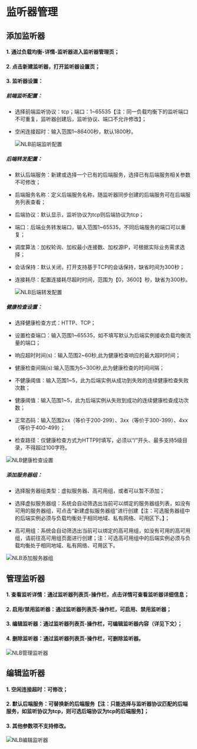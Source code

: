 # 监听器管理

## 添加监听器

#### 1. 通过负载均衡-详情-监听器进入监听器管理页；

#### 2. 点击新建监听器，打开监听器设置页；

#### 3. 监听器设置：
	
##### 前端监听配置：
	
- 选择前端监听协议：tcp；端口：1~65535【注：同一负载均衡下的监听端口不可重复，监听器创建后，监听协议、端口不允许修改】；	

- 空闲连接超时：输入范围1~86400秒，默认1800秒。

  ![NLB前端监听配置](../../../../image/Networking/NLB/NLB-022.png)

##### 后端转发配置：

- 默认后端服务：新建或选择一个已有的后端服务，选择已有后端服务相关参数不可修改；

- 后端服务名称：定义后端服务名称，随监听器同步创建的后端服务可在后端服务列表查看；	
	
- 后端协议：默认显示，监听协议为tcp则后端协议为tcp；
	
- 端口：后端业务转发端口，输入范围1~65535，不同后端服务的端口可以重复；
	
- 调度算法：加权轮询、加权最小连接数、加权源IP，可根据实际业务需求选择；

- 会话保持：默认关闭，打开支持基于TCP的会话保持，缺省时间为300秒；	
	
- 连接耗尽：配置连接耗尽超时时间，范围为【0，3600】秒，缺省为300秒。

  ![NLB后端转发配置](../../../../image/Networking/NLB/NLB-023.png)	

##### 健康检查设置：

- 选择健康检查方式：HTTP、TCP；
	
- 设置检查端口：输入范围1~65535，如不填写默认为后端实例接收负载均衡流量的端口；
	
- 响应超时时间(s)：输入范围2~60秒,此为健康检查响应的最大超时时间；
	
- 健康检查间隔(s):输入范围为5~300秒,此为健康检查的时间间隔；
	
- 不健康阈值：输入范围1~5，此为后端实例从成功到失败的连续健康检查失败次数；
	
- 健康阈值：输入范围1~5，此为后端实例从失败到成功的连续健康检查成功次数；
	
- 正常态码：输入范围2xx（等价于200-299）、3xx（等价于300-399）、4xx（等价于400-499）；
	
- 检查路径：仅健康检查方式为HTTP时填写，必须以“/”开头、最多支持5级目录，不得超过100字符。

![NLB健康检查设置](../../../../image/Networking/NLB/NLB-029.png)

##### 添加服务器组：

- 选择服务器组类型：虚拟服务器、高可用组，或者可以暂不添加；
	
- 选择虚拟服务器组：系统会自动筛选出当前可以绑定的服务器组列表，如没有可用的服务器组，可点击“新建虚拟服务器组”进行创建【注：可选服务器组中的后端实例必须与负载均衡处于相同地域、私有网络、可用区下。】；	

- 高可用组：系统会自动筛选出当前可以绑定的高可用组，如没有可用的高可用组，请前往高可用组页面进行创建；注：可选高可用组中的后端实例必须与负载均衡处于相同地域、私有网络、可用区下。

![NLB添加服务器组](../../../../image/Networking/NLB/NLB-030.png)


## 管理监听器

#### 1. 查看监听详情：通过监听器列表页-操作栏，点击详情可查看监听器详细信息；

#### 2. 启用/禁用监听器：通过监听器列表页-操作栏，可启用、禁用监听器；

#### 3. 编辑监听器：通过监听器列表页-操作栏，可编辑监听器内容（详见下文）；

#### 4. 删除监听器：通过监听器列表页-操作栏，可删除监听器。

![NLB管理监听器](../../../../image/Networking/NLB/NLB-Listener-Mgm.png)
	
## 编辑监听器

#### 1. 空闲连接超时：可修改；

#### 2. 默认后端服务：可替换新的后端服务【注：只能选择与监听器协议匹配的后端服务，如监听协议为tcp，则可选后端协议为tcp的后端服务】；

#### 3. 其他参数项不支持修改。

![NLB编辑监听器](../../../../image/Networking/NLB/NLB-Listener-Edit.png)
	


